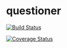 # questioner
[![Build Status](https://travis-ci.com/olasam4liv/questioner.svg?branch=questioner-app-api-v1)](https://travis-ci.com/olasam4liv/questioner)

[![Coverage Status](https://coveralls.io/repos/github/olasam4liv/questioner/badge.svg?branch=questioner-app-api-v1)](https://coveralls.io/github/olasam4liv/questioner?branch=questioner-app-api-v1)